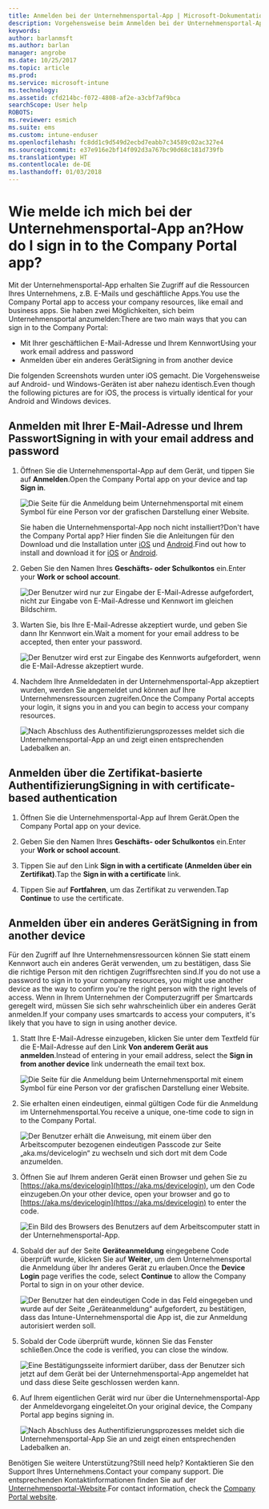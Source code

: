 ```yaml
---
title: Anmelden bei der Unternehmensportal-App | Microsoft-Dokumentation
description: Vorgehensweise beim Anmelden bei der Unternehmensportal-App auf verschiedenen Plattformen.
keywords: 
author: barlanmsft
ms.author: barlan
manager: angrobe
ms.date: 10/25/2017
ms.topic: article
ms.prod: 
ms.service: microsoft-intune
ms.technology: 
ms.assetid: cfd214bc-f072-4808-af2e-a3cbf7af9bca
searchScope: User help
ROBOTS: 
ms.reviewer: esmich
ms.suite: ems
ms.custom: intune-enduser
ms.openlocfilehash: fc8dd1c9d549d2ecbd7eabb7c34589c02ac327e4
ms.sourcegitcommit: e37e916e2bf14f092d3a767bc90d68c181d739fb
ms.translationtype: HT
ms.contentlocale: de-DE
ms.lasthandoff: 01/03/2018
---
```

# <a name="how-do-i-sign-in-to-the-company-portal-app---user-story-1132123--"></a><span data-ttu-id="c0278-103">Wie melde ich mich bei der Unternehmensportal-App an?</span><span class="sxs-lookup"><span data-stu-id="c0278-103">How do I sign in to the Company Portal app?</span></span> <!--User Story 1132123-->

<span data-ttu-id="c0278-104">Mit der Unternehmensportal-App erhalten Sie Zugriff auf die Ressourcen Ihres Unternehmens, z.B. E-Mails und geschäftliche Apps.</span><span class="sxs-lookup"><span data-stu-id="c0278-104">You use the Company Portal app to access your company resources, like email and business apps.</span></span> <span data-ttu-id="c0278-105">Sie haben zwei Möglichkeiten, sich beim Unternehmensportal anzumelden:</span><span class="sxs-lookup"><span data-stu-id="c0278-105">There are two main ways that you can sign in to the Company Portal:</span></span>

* <span data-ttu-id="c0278-106">Mit Ihrer geschäftlichen E-Mail-Adresse und Ihrem Kennwort</span><span class="sxs-lookup"><span data-stu-id="c0278-106">Using your work email address and password</span></span>
* <span data-ttu-id="c0278-107">Anmelden über ein anderes Gerät</span><span class="sxs-lookup"><span data-stu-id="c0278-107">Signing in from another device</span></span>

<span data-ttu-id="c0278-108">Die folgenden Screenshots wurden unter iOS gemacht. Die Vorgehensweise auf Android- und Windows-Geräten ist aber nahezu identisch.</span><span class="sxs-lookup"><span data-stu-id="c0278-108">Even though the following pictures are for iOS, the process is virtually identical for your Android and Windows devices.</span></span>

## <a name="signing-in-with-your-email-address-and-password"></a><span data-ttu-id="c0278-109">Anmelden mit Ihrer E-Mail-Adresse und Ihrem Passwort</span><span class="sxs-lookup"><span data-stu-id="c0278-109">Signing in with your email address and password</span></span>

1. <span data-ttu-id="c0278-110">Öffnen Sie die Unternehmensportal-App auf dem Gerät, und tippen Sie auf **Anmelden**.</span><span class="sxs-lookup"><span data-stu-id="c0278-110">Open the Company Portal app on your device and tap **Sign in**.</span></span>

   ![Die Seite für die Anmeldung beim Unternehmensportal mit einem Symbol für eine Person vor der grafischen Darstellung einer Website.](/intune/media/cp_ios_aad_signin_after_1704_001.png)

   <span data-ttu-id="c0278-114">Sie haben die Unternehmensportal-App noch nicht installiert?</span><span class="sxs-lookup"><span data-stu-id="c0278-114">Don't have the Company Portal app?</span></span> <span data-ttu-id="c0278-115">Hier finden Sie die Anleitungen für den Download und die Installation unter [iOS](install-and-sign-in-to-the-intune-company-portal-app-ios.md) und [Android](install-the-company-portal-app-android.md).</span><span class="sxs-lookup"><span data-stu-id="c0278-115">Find out how to install and download it for [iOS](install-and-sign-in-to-the-intune-company-portal-app-ios.md) or [Android](install-the-company-portal-app-android.md).</span></span>

2. <span data-ttu-id="c0278-116">Geben Sie den Namen Ihres **Geschäfts- oder Schulkontos** ein.</span><span class="sxs-lookup"><span data-stu-id="c0278-116">Enter your **Work or school account**.</span></span>

   ![Der Benutzer wird nur zur Eingabe der E-Mail-Adresse aufgefordert, nicht zur Eingabe von E-Mail-Adresse und Kennwort im gleichen Bildschirm.](/intune/media/cp_ios_aad_signin_after_1704_002.png)

3. <span data-ttu-id="c0278-118">Warten Sie, bis Ihre E-Mail-Adresse akzeptiert wurde, und geben Sie dann Ihr Kennwort ein.</span><span class="sxs-lookup"><span data-stu-id="c0278-118">Wait a moment for your email address to be accepted, then enter your password.</span></span>

   ![Der Benutzer wird erst zur Eingabe des Kennworts aufgefordert, wenn die E-Mail-Adresse akzeptiert wurde.](/intune/media/cp_ios_aad_signin_after_1704_003.png)

4. <span data-ttu-id="c0278-120">Nachdem Ihre Anmeldedaten in der Unternehmensportal-App akzeptiert wurden, werden Sie angemeldet und können auf Ihre Unternehmensressourcen zugreifen.</span><span class="sxs-lookup"><span data-stu-id="c0278-120">Once the Company Portal accepts your login, it signs you in and you can begin to access your company resources.</span></span>   

   ![Nach Abschluss des Authentifizierungsprozesses meldet sich die Unternehmensportal-App an und zeigt einen entsprechenden Ladebalken an.](/intune/media/cp_ios_aad_signin_from_another_device_after_1704_007.png)

## <a name="signing-in-with-certificate-based-authentication"></a><span data-ttu-id="c0278-122">Anmelden über die Zertifikat-basierte Authentifizierung</span><span class="sxs-lookup"><span data-stu-id="c0278-122">Signing in with certificate-based authentication</span></span>

1.  <span data-ttu-id="c0278-123">Öffnen Sie die Unternehmensportal-App auf Ihrem Gerät.</span><span class="sxs-lookup"><span data-stu-id="c0278-123">Open the Company Portal app on your device.</span></span>

2.  <span data-ttu-id="c0278-124">Geben Sie den Namen Ihres **Geschäfts- oder Schulkontos** ein.</span><span class="sxs-lookup"><span data-stu-id="c0278-124">Enter your **Work or school account**.</span></span>

3.  <span data-ttu-id="c0278-125">Tippen Sie auf den Link **Sign in with a certificate (Anmelden über ein Zertifikat)**.</span><span class="sxs-lookup"><span data-stu-id="c0278-125">Tap the **Sign in with a certificate** link.</span></span>

4.  <span data-ttu-id="c0278-126">Tippen Sie auf **Fortfahren**, um das Zertifikat zu verwenden.</span><span class="sxs-lookup"><span data-stu-id="c0278-126">Tap **Continue** to use the certificate.</span></span>

## <a name="signing-in-from-another-device"></a><span data-ttu-id="c0278-127">Anmelden über ein anderes Gerät</span><span class="sxs-lookup"><span data-stu-id="c0278-127">Signing in from another device</span></span>

<span data-ttu-id="c0278-128">Für den Zugriff auf Ihre Unternehmensressourcen können Sie statt einem Kennwort auch ein anderes Gerät verwenden, um zu bestätigen, dass Sie die richtige Person mit den richtigen Zugriffsrechten sind.</span><span class="sxs-lookup"><span data-stu-id="c0278-128">If you do not use a password to sign in to your company resources, you might use another device as the way to confirm you're the right person with the right levels of access.</span></span> <span data-ttu-id="c0278-129">Wenn in Ihrem Unternehmen der Computerzugriff per Smartcards geregelt wird, müssen Sie sich sehr wahrscheinlich über ein anderes Gerät anmelden.</span><span class="sxs-lookup"><span data-stu-id="c0278-129">If your company uses smartcards to access your computers, it's likely that you have to sign in using another device.</span></span>

1. <span data-ttu-id="c0278-130">Statt Ihre E-Mail-Adresse einzugeben, klicken Sie unter dem Textfeld für die E-Mail-Adresse auf den Link **Von anderem Gerät aus anmelden**.</span><span class="sxs-lookup"><span data-stu-id="c0278-130">Instead of entering in your email address, select the **Sign in from another device** link underneath the email text box.</span></span>

   ![Die Seite für die Anmeldung beim Unternehmensportal mit einem Symbol für eine Person vor der grafischen Darstellung einer Website.](/intune/media/cp_ios_aad_signin_from_another_device_after_1704_001.png)

2. <span data-ttu-id="c0278-134">Sie erhalten einen eindeutigen, einmal gültigen Code für die Anmeldung im Unternehmensportal.</span><span class="sxs-lookup"><span data-stu-id="c0278-134">You receive a unique, one-time code to sign in to the Company Portal.</span></span>

   ![Der Benutzer erhält die Anweisung, mit einem über den Arbeitscomputer bezogenen eindeutigen Passcode zur Seite „aka.ms/devicelogin“ zu wechseln und sich dort mit dem Code anzumelden.](/intune/media/cp_ios_aad_signin_from_another_device_after_1704_003.png)

3. <span data-ttu-id="c0278-136">Öffnen Sie auf Ihrem anderen Gerät einen Browser und gehen Sie zu [https://aka.ms/devicelogin](https://aka.ms/devicelogin), um den Code einzugeben.</span><span class="sxs-lookup"><span data-stu-id="c0278-136">On your other device, open your browser and go to [https://aka.ms/devicelogin](https://aka.ms/devicelogin) to enter the code.</span></span>

   ![Ein Bild des Browsers des Benutzers auf dem Arbeitscomputer statt in der Unternehmensportal-App.](/intune/media/cp_ios_aad_signin_from_another_device_after_1704_004.png)

4. <span data-ttu-id="c0278-139">Sobald der auf der Seite **Geräteanmeldung** eingegebene Code überprüft wurde, klicken Sie auf __Weiter__, um dem Unternehmensportal die Anmeldung über Ihr anderes Gerät zu erlauben.</span><span class="sxs-lookup"><span data-stu-id="c0278-139">Once the **Device Login** page verifies the code, select __Continue__ to allow the Company Portal to sign in on your other device.</span></span>

   ![Der Benutzer hat den eindeutigen Code in das Feld eingegeben und wurde auf der Seite „Geräteanmeldung“ aufgefordert, zu bestätigen, dass das Intune-Unternehmensportal die App ist, die zur Anmeldung autorisiert werden soll.](/intune/media/cp_ios_aad_signin_from_another_device_after_1704_005.png)

5. <span data-ttu-id="c0278-141">Sobald der Code überprüft wurde, können Sie das Fenster schließen.</span><span class="sxs-lookup"><span data-stu-id="c0278-141">Once the code is verified, you can close the window.</span></span>

   ![Eine Bestätigungsseite informiert darüber, dass der Benutzer sich jetzt auf dem Gerät bei der Unternehmensportal-App angemeldet hat und dass diese Seite geschlossen werden kann.](/intune/media/cp_ios_aad_signin_from_another_device_after_1704_006.png)

6. <span data-ttu-id="c0278-143">Auf Ihrem eigentlichen Gerät wird nur über die Unternehmensportal-App der Anmeldevorgang eingeleitet.</span><span class="sxs-lookup"><span data-stu-id="c0278-143">On your original device, the Company Portal app begins signing in.</span></span>

   ![Nach Abschluss des Authentifizierungsprozesses meldet sich die Unternehmensportal-App Sie an und zeigt einen entsprechenden Ladebalken an.](/intune/media/cp_ios_aad_signin_from_another_device_after_1704_007.png)

<span data-ttu-id="c0278-145">Benötigen Sie weitere Unterstützung?</span><span class="sxs-lookup"><span data-stu-id="c0278-145">Still need help?</span></span> <span data-ttu-id="c0278-146">Kontaktieren Sie den Support Ihres Unternehmens.</span><span class="sxs-lookup"><span data-stu-id="c0278-146">Contact your company support.</span></span> <span data-ttu-id="c0278-147">Die entsprechenden Kontaktinformationen finden Sie auf der [Unternehmensportal-Website](https://portal.manage.microsoft.com#HelpDeskDialog).</span><span class="sxs-lookup"><span data-stu-id="c0278-147">For contact information, check the [Company Portal website](https://portal.manage.microsoft.com#HelpDeskDialog).</span></span>
